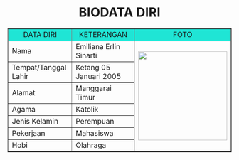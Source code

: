 <html>
<!DOCTYPE html>
<html>
<head>
<title>Cara Membuat Tabel Biodata Diri dengan HTML</title>
</head>
<body> 
<h1 align="center">BIODATA DIRI</h1>
<table border="1" cellspacing="0" cellpadding="5" align="center" width="800">
<tr align="center" bgcolor="#1fe5d5">
<td width="200">DATA DIRI</td>
<td width="400">KETERANGAN</td>
<td width="200">FOTO</td>
</tr>
<tr>
<td>Nama</td>
<td>Emiliana Erlin Sinarti</td>
<td rowspan="7"><img src="riski.jpeg" width="200"></td>
</tr>
<tr>
<td>Tempat/Tanggal Lahir</td>
<td>Ketang 05 Januari 2005</td> 
</tr>
<tr>
<td>Alamat</td>
<td>Manggarai Timur</td>
</tr>
<tr>
<td>Agama</td>
<td>Katolik</td>
</tr>
<tr>
<td>Jenis Kelamin</td>
<td>Perempuan</td>
</tr>
<tr>
<td>Pekerjaan</td>
<td>Mahasiswa</td>
</tr>
<tr>
<td>Hobi</td>
<td>Olahraga</td>
</tr>
</table>
</body>
</html>
</html>
